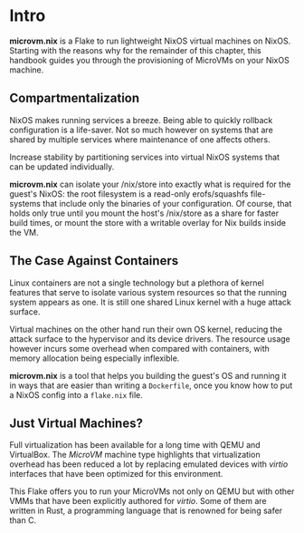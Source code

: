 # Intro

**microvm.nix** is a Flake to run lightweight NixOS virtual machines
on NixOS. Starting with the reasons why for the remainder of this
chapter, this handbook guides you through the provisioning of MicroVMs
on your NixOS machine.

## Compartmentalization

NixOS makes running services a breeze. Being able to quickly rollback
configuration is a life-saver. Not so much however on systems that are
shared by multiple services where maintenance of one affects others.

Increase stability by partitioning services into virtual NixOS systems
that can be updated individually.

**microvm.nix** can isolate your /nix/store into exactly what is
required for the guest's NixOS: the root filesystem is a read-only
erofs/squashfs file-systems that include only the binaries of your
configuration. Of course, that holds only true until you mount the
host's /nix/store as a share for faster build times, or mount the
store with a writable overlay for Nix builds inside the VM.

## The Case Against Containers

Linux containers are not a single technology but a plethora of kernel
features that serve to isolate various system resources so that the
running system appears as one. It is still one shared Linux kernel
with a huge attack surface.

Virtual machines on the other hand run their own OS kernel, reducing
the attack surface to the hypervisor and its device drivers. The
resource usage however incurs some overhead when compared with
containers, with memory allocation being especially inflexible.

**microvm.nix** is a tool that helps you building the guest's OS and
running it in ways that are easier than writing a `Dockerfile`, once
you know how to put a NixOS config into a `flake.nix` file.

## Just Virtual Machines?

Full virtualization has been available for a long time with QEMU and
VirtualBox. The *MicroVM* machine type highlights that virtualization
overhead has been reduced a lot by replacing emulated devices with
*virtio* interfaces that have been optimized for this environment.

This Flake offers you to run your MicroVMs not only on QEMU but with
other VMMs that have been explicitly authored for
*virtio*. Some of them are written in Rust, a programming language
that is renowned for being safer than C.
